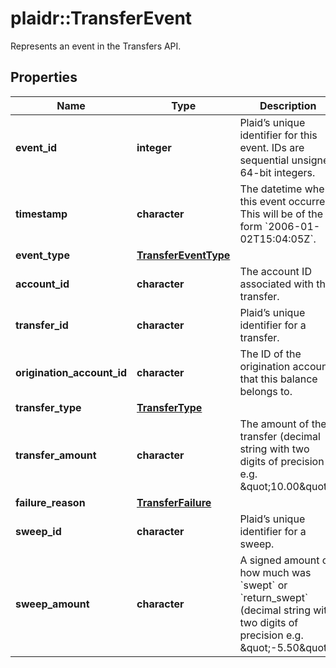 # plaidr::TransferEvent

Represents an event in the Transfers API.

## Properties
Name | Type | Description | Notes
------------ | ------------- | ------------- | -------------
**event_id** | **integer** | Plaid’s unique identifier for this event. IDs are sequential unsigned 64-bit integers. | 
**timestamp** | **character** | The datetime when this event occurred. This will be of the form &#x60;2006-01-02T15:04:05Z&#x60;. | 
**event_type** | [**TransferEventType**](TransferEventType.md) |  | 
**account_id** | **character** | The account ID associated with the transfer. | 
**transfer_id** | **character** | Plaid’s unique identifier for a transfer. | 
**origination_account_id** | **character** | The ID of the origination account that this balance belongs to. | 
**transfer_type** | [**TransferType**](TransferType.md) |  | 
**transfer_amount** | **character** | The amount of the transfer (decimal string with two digits of precision e.g. \&quot;10.00\&quot;). | 
**failure_reason** | [**TransferFailure**](TransferFailure.md) |  | 
**sweep_id** | **character** | Plaid’s unique identifier for a sweep. | 
**sweep_amount** | **character** | A signed amount of how much was &#x60;swept&#x60; or &#x60;return_swept&#x60; (decimal string with two digits of precision e.g. \&quot;-5.50\&quot;). | 


